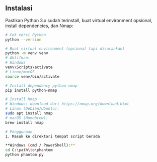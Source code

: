 ## Instalasi
Pastikan Python 3.x sudah terinstall, buat virtual environment opsional, install dependencies, dan Nmap:  

```bash
# Cek versi Python
python --version

# Buat virtual environment (opsional tapi disarankan)
python -m venv venv
# Aktifkan:
# Windows
venv\Scripts\activate
# Linux/macOS
source venv/bin/activate

# Install dependency python-nmap
pip install python-nmap

# Install Nmap
# Windows: download dari https://nmap.org/download.html
# Linux (Debian/Ubuntu):
sudo apt install nmap
# macOS (Homebrew):
brew install nmap

# Penggunaan
1. Masuk ke direktori tempat script berada

**Windows (cmd / PowerShell):**
cd C:\path\to\phantom
python phantom.py
